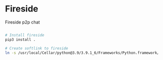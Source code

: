 # Fireside
Fireside p2p chat

```bash

# Install fireside
pip3 install .

# Create softlink to fireside
ln -s /usr/local/Cellar/python@3.9/3.9.1_6/Frameworks/Python.framework/Versions/3.9/bin/fireside /usr/local/bin/fireside

```